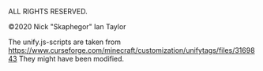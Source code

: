 ALL RIGHTS RESERVED.

©2020 Nick "Skaphegor" Ian Taylor

The unify.js-scripts are taken from https://www.curseforge.com/minecraft/customization/unifytags/files/3169843
They might have been modified.
